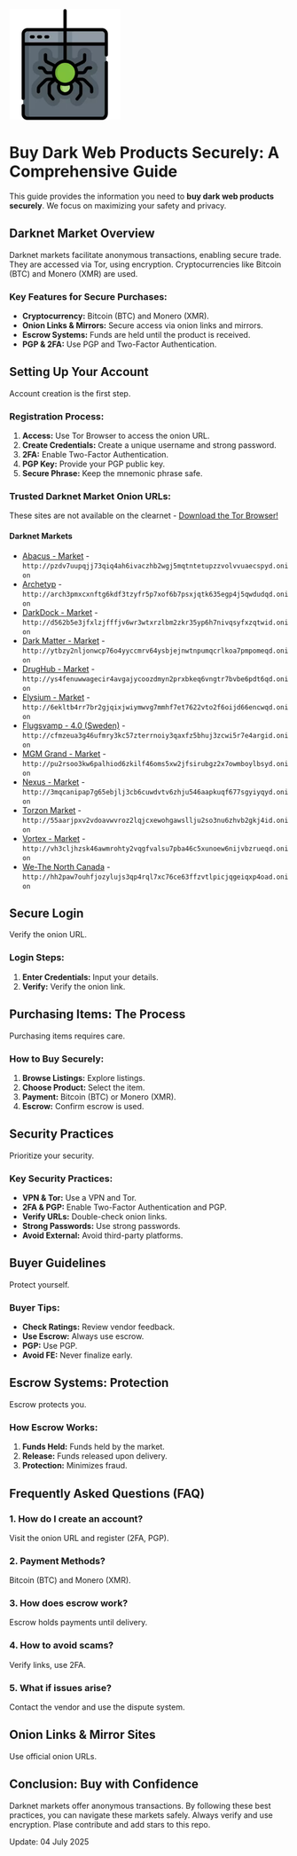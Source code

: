 <img src="/upload/manager.webp" width="200">

# Buy Dark Web Products Securely: A Comprehensive Guide

This guide provides the information you need to **buy dark web products securely**. We focus on maximizing your safety and privacy.

## Darknet Market Overview

Darknet markets facilitate anonymous transactions, enabling secure trade. They are accessed via Tor, using encryption. Cryptocurrencies like Bitcoin (BTC) and Monero (XMR) are used.

### Key Features for Secure Purchases:

*   **Cryptocurrency:** Bitcoin (BTC) and Monero (XMR).
*   **Onion Links & Mirrors:** Secure access via onion links and mirrors.
*   **Escrow Systems:**  Funds are held until the product is received.
*   **PGP & 2FA:** Use PGP and Two-Factor Authentication.

## Setting Up Your Account

Account creation is the first step.

### Registration Process:

1.  **Access:** Use Tor Browser to access the onion URL.
2.  **Create Credentials:** Create a unique username and strong password.
3.  **2FA:** Enable Two-Factor Authentication.
4.  **PGP Key:** Provide your PGP public key.
5.  **Secure Phrase:** Keep the mnemonic phrase safe.

### Trusted Darknet Market Onion URLs:
These sites are not available on the clearnet - [Download the Tor Browser!](https://www.torproject.org/download/)

#### Darknet Markets

*   [Abacus - Market](http://pzdv7uupqjj73qiq4ah6ivaczhb2wgj5mqtntetupzzvolvvuaecspyd.onion) - `http://pzdv7uupqjj73qiq4ah6ivaczhb2wgj5mqtntetupzzvolvvuaecspyd.onion`
*   [Archetyp](@archetyp) - `http://arch3pmxcxnftg6kdf3tzyfr5p7xof6b7psxjqtk635egp4j5qwdudqd.onion`
*   [DarkDock - Market](http://d562b5e3jfxlzjfffjv6wr3wtxrzlbm2zkr35yp6h7nivqsyfxzqtwid.onion) - `http://d562b5e3jfxlzjfffjv6wr3wtxrzlbm2zkr35yp6h7nivqsyfxzqtwid.onion`
*   [Dark Matter - Market](http://ytbzy2nljonwcp76o4yyccmrv64ysbjejnwtnpumqcrlkoa7pmpomeqd.onion) - `http://ytbzy2nljonwcp76o4yyccmrv64ysbjejnwtnpumqcrlkoa7pmpomeqd.onion`
*   [DrugHub - Market](http://ys4fenuwwagecir4avgajycoozdmyn2prxbkeq6vngtr7bvbe6pdt6qd.onion) - `http://ys4fenuwwagecir4avgajycoozdmyn2prxbkeq6vngtr7bvbe6pdt6qd.onion`
*   [Elysium - Market](http://6ekltb4rr7br2gjqixjwiymwvg7mmhf7et7622vto2f6oijd66encwqd.onion) - `http://6ekltb4rr7br2gjqixjwiymwvg7mmhf7et7622vto2f6oijd66encwqd.onion`
*   [Flugsvamp - 4.0 (Sweden)](http://cfmzeua3g46ufmry3kc57zterrnoiy3qaxfz5bhuj3zcwi5r7e4argid.onion) - `http://cfmzeua3g46ufmry3kc57zterrnoiy3qaxfz5bhuj3zcwi5r7e4argid.onion`
*   [MGM Grand - Market](http://pu2rsoo3kw6palhiod6zkilf46oms5xw2jfsirubgz2x7owmboylbsyd.onion) - `http://pu2rsoo3kw6palhiod6zkilf46oms5xw2jfsirubgz2x7owmboylbsyd.onion`
*   [Nexus - Market](http://3mqcanipap7g65ebjlj3cb6cuwdvtv6zhju546aapkuqf677sgyiyqyd.onion) - `http://3mqcanipap7g65ebjlj3cb6cuwdvtv6zhju546aapkuqf677sgyiyqyd.onion`
*   [Torzon Market](http://55aarjpxv2vdoavwvroz2lqjcxewohgawsllju2so3nu6zhvb2gkj4id.onion) - `http://55aarjpxv2vdoavwvroz2lqjcxewohgawsllju2so3nu6zhvb2gkj4id.onion`
*   [Vortex - Market](http://vh3cljhzsk46awmrohty2vqgfvalsu7pba46c5xunoew6nijvbzrueqd.onion) - `http://vh3cljhzsk46awmrohty2vqgfvalsu7pba46c5xunoew6nijvbzrueqd.onion`
*   [We-The North Canada](http://hh2paw7ouhfjozylujs3qp4rql7xc76ce63ffzvtlpicjqgeiqxp4oad.onion) - `http://hh2paw7ouhfjozylujs3qp4rql7xc76ce63ffzvtlpicjqgeiqxp4oad.onion`

## Secure Login

Verify the onion URL.

### Login Steps:

1.  **Enter Credentials:** Input your details.
2.  **Verify:** Verify the onion link.

## Purchasing Items: The Process

Purchasing items requires care.

### How to Buy Securely:

1.  **Browse Listings:** Explore listings.
2.  **Choose Product:** Select the item.
3.  **Payment:** Bitcoin (BTC) or Monero (XMR).
4.  **Escrow:** Confirm escrow is used.

## Security Practices

Prioritize your security.

### Key Security Practices:

*   **VPN & Tor:** Use a VPN and Tor.
*   **2FA & PGP:** Enable Two-Factor Authentication and PGP.
*   **Verify URLs:** Double-check onion links.
*   **Strong Passwords:** Use strong passwords.
*   **Avoid External:** Avoid third-party platforms.

## Buyer Guidelines

Protect yourself.

### Buyer Tips:

*   **Check Ratings:** Review vendor feedback.
*   **Use Escrow:** Always use escrow.
*   **PGP:** Use PGP.
*   **Avoid FE:** Never finalize early.

## Escrow Systems: Protection

Escrow protects you.

### How Escrow Works:

1.  **Funds Held:** Funds held by the market.
2.  **Release:** Funds released upon delivery.
3.  **Protection:** Minimizes fraud.

## Frequently Asked Questions (FAQ)

### 1. How do I create an account?

Visit the onion URL and register (2FA, PGP).

### 2. Payment Methods?

Bitcoin (BTC) and Monero (XMR).

### 3. How does escrow work?

Escrow holds payments until delivery.

### 4. How to avoid scams?

Verify links, use 2FA.

### 5. What if issues arise?

Contact the vendor and use the dispute system.

## Onion Links & Mirror Sites

Use official onion URLs.

## Conclusion: Buy with Confidence

Darknet markets offer anonymous transactions. By following these best practices, you can navigate these markets safely. Always verify and use encryption.
Plase contribute and add stars to this repo.

















Update:  04 July 2025